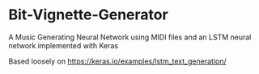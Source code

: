 # Bit-Vignette-Generator
A Music Generating Neural Network using MIDI files and an LSTM neural network implemented with Keras

Based loosely on https://keras.io/examples/lstm_text_generation/
